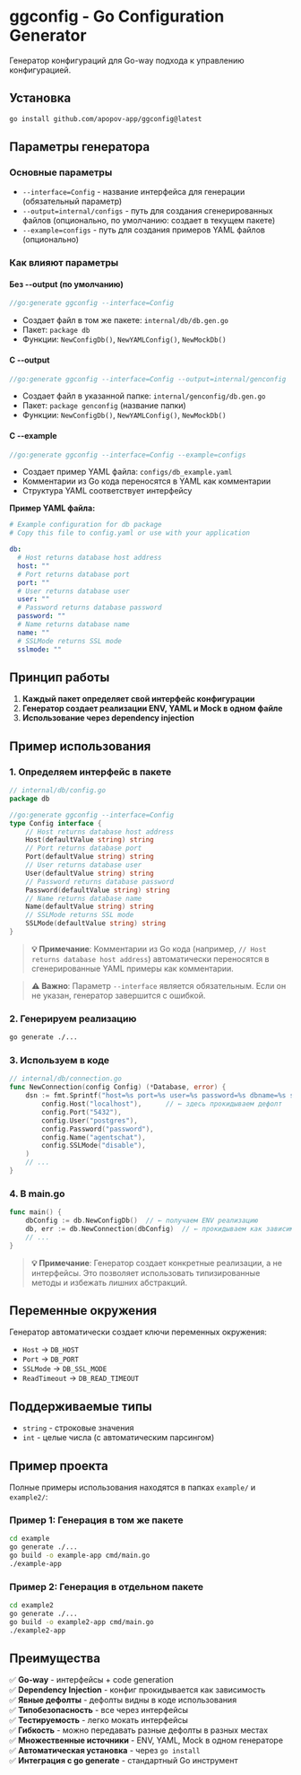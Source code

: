 # ggconfig - Go Configuration Generator

Генератор конфигураций для Go-way подхода к управлению конфигурацией.

## Установка

```bash
go install github.com/apopov-app/ggconfig@latest
```

## Параметры генератора

### Основные параметры

- `--interface=Config` - название интерфейса для генерации (обязательный параметр)
- `--output=internal/configs` - путь для создания сгенерированных файлов (опционально, по умолчанию: создает в текущем пакете)
- `--example=configs` - путь для создания примеров YAML файлов (опционально)

### Как влияют параметры

#### Без --output (по умолчанию)
```go
//go:generate ggconfig --interface=Config
```
- Создает файл в том же пакете: `internal/db/db.gen.go`
- Пакет: `package db`
- Функции: `NewConfigDb()`, `NewYAMLConfig()`, `NewMockDb()`

#### С --output
```go
//go:generate ggconfig --interface=Config --output=internal/genconfig
```
- Создает файл в указанной папке: `internal/genconfig/db.gen.go`
- Пакет: `package genconfig` (название папки)
- Функции: `NewConfigDb()`, `NewYAMLConfig()`, `NewMockDb()`

#### С --example
```go
//go:generate ggconfig --interface=Config --example=configs
```
- Создает пример YAML файла: `configs/db_example.yaml`
- Комментарии из Go кода переносятся в YAML как комментарии
- Структура YAML соответствует интерфейсу

**Пример YAML файла:**
```yaml
# Example configuration for db package
# Copy this file to config.yaml or use with your application

db:
  # Host returns database host address
  host: ""
  # Port returns database port  
  port: ""
  # User returns database user
  user: ""
  # Password returns database password
  password: ""
  # Name returns database name
  name: ""
  # SSLMode returns SSL mode
  sslmode: ""
```

## Принцип работы

1. **Каждый пакет определяет свой интерфейс конфигурации**
2. **Генератор создает реализации ENV, YAML и Mock в одном файле**
3. **Использование через dependency injection**

## Пример использования

### 1. Определяем интерфейс в пакете

```go
// internal/db/config.go
package db

//go:generate ggconfig --interface=Config
type Config interface {
    // Host returns database host address
    Host(defaultValue string) string
    // Port returns database port
    Port(defaultValue string) string
    // User returns database user
    User(defaultValue string) string
    // Password returns database password
    Password(defaultValue string) string
    // Name returns database name
    Name(defaultValue string) string
    // SSLMode returns SSL mode
    SSLMode(defaultValue string) string
}
```

> **💡 Примечание**: Комментарии из Go кода (например, `// Host returns database host address`) автоматически переносятся в сгенерированные YAML примеры как комментарии.

> **⚠️ Важно**: Параметр `--interface` является обязательным. Если он не указан, генератор завершится с ошибкой.

### 2. Генерируем реализацию

```bash
go generate ./...
```

### 3. Используем в коде

```go
// internal/db/connection.go
func NewConnection(config Config) (*Database, error) {
    dsn := fmt.Sprintf("host=%s port=%s user=%s password=%s dbname=%s sslmode=%s",
        config.Host("localhost"),      // ← здесь прокидываем дефолт
        config.Port("5432"),
        config.User("postgres"),
        config.Password("password"),
        config.Name("agentschat"),
        config.SSLMode("disable"),
    )
    // ...
}
```

### 4. В main.go

```go
func main() {
    dbConfig := db.NewConfigDb()  // ← получаем ENV реализацию
    db, err := db.NewConnection(dbConfig)  // ← прокидываем как зависимость
    // ...
}
```

> **💡 Примечание**: Генератор создает конкретные реализации, а не интерфейсы. Это позволяет использовать типизированные методы и избежать лишних абстракций.





## Переменные окружения

Генератор автоматически создает ключи переменных окружения:

- `Host` → `DB_HOST`
- `Port` → `DB_PORT` 
- `SSLMode` → `DB_SSL_MODE`
- `ReadTimeout` → `DB_READ_TIMEOUT`

## Поддерживаемые типы

- `string` - строковые значения
- `int` - целые числа (с автоматическим парсингом)

## Пример проекта

Полные примеры использования находятся в папках `example/` и `example2/`:

### Пример 1: Генерация в том же пакете
```bash
cd example
go generate ./...
go build -o example-app cmd/main.go
./example-app
```

### Пример 2: Генерация в отдельном пакете
```bash
cd example2
go generate ./...
go build -o example2-app cmd/main.go
./example2-app
```

## Преимущества

✅ **Go-way** - интерфейсы + code generation  
✅ **Dependency Injection** - конфиг прокидывается как зависимость  
✅ **Явные дефолты** - дефолты видны в коде использования  
✅ **Типобезопасность** - все через интерфейсы  
✅ **Тестируемость** - легко мокать интерфейсы  
✅ **Гибкость** - можно передавать разные дефолты в разных местах  
✅ **Множественные источники** - ENV, YAML, Mock в одном генераторе  
✅ **Автоматическая установка** - через `go install`  
✅ **Интеграция с go generate** - стандартный Go инструмент

 